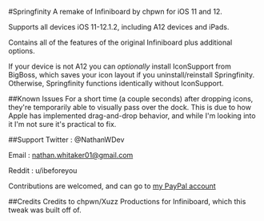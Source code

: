 #Springfinity
A remake of Infiniboard by chpwn for iOS 11 and 12.

Supports all devices iOS 11-12.1.2, including A12 devices and iPads.

Contains all of the features of the original Infiniboard plus additional options.

If your device is not A12 you can _optionally_ install IconSupport from BigBoss, which saves your icon layout if you
uninstall/reinstall Springfinity. Otherwise, Springfinity functions identically without IconSupport.

##Known Issues
For a short time (a couple seconds) after dropping icons, they're temporarily able to visually pass over the dock. This is due to how Apple has implemented drag-and-drop behavior, and while I'm looking into it I'm not sure it's practical to fix.

##Support
Twitter : @NathanWDev

Email : nathan.whitaker01@gmail.com

Reddit : u/ibeforeyou

Contributions are welcomed, and can go to
[my PayPal account](https://paypal.me/NathanWDev)


##Credits
Credits to chpwn/Xuzz Productions for Infiniboard, which this tweak was built off of.